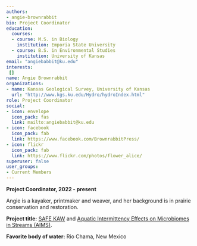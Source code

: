 ```yaml
---
authors:
- angie-brownrabbit
bio: Project Coordinator
education:
  courses:
  - course: M.S. in Biology
    institution: Emporia State University
  - course: B.S. in Environmental Studies
    institution: University of Kansas
email: "angiebabbit@ku.edu"
interests:
 []
name: Angie Brownrabbit
organizations:
- name: Kansas Geological Survey, University of Kansas
  url: "http://www.kgs.ku.edu/Hydro/hydroIndex.html"
role: Project Coordinator
social:
- icon: envelope
  icon_pack: fas
  link: mailto:angiebabbit@ku.edu
- icon: facebook
  icon_pack: fab
  link: https://www.facebook.com/BrownrabbitPress/
- icon: flickr
  icon_pack: fab
  link: https://www.flickr.com/photos/flower_alice/
superuser: false
user_groups:
- Current Members
---
```

**Project Coordinator, 2022 - present**

Angie is a kayaker, printmaker and weaver, and her background is in prairie conservation and restoration.

**Project title:** [SAFE KAW](https://safekaw-ku.hub.arcgis.com/) and [Aquatic Intermittency Effects on Microbiomes in Streams (AIMS)](https://www.nsf.gov/awardsearch/showAward?AWD_ID=2019603&HistoricalAwards=false). 

**Favorite body of water:** Rio Chama, New Mexico